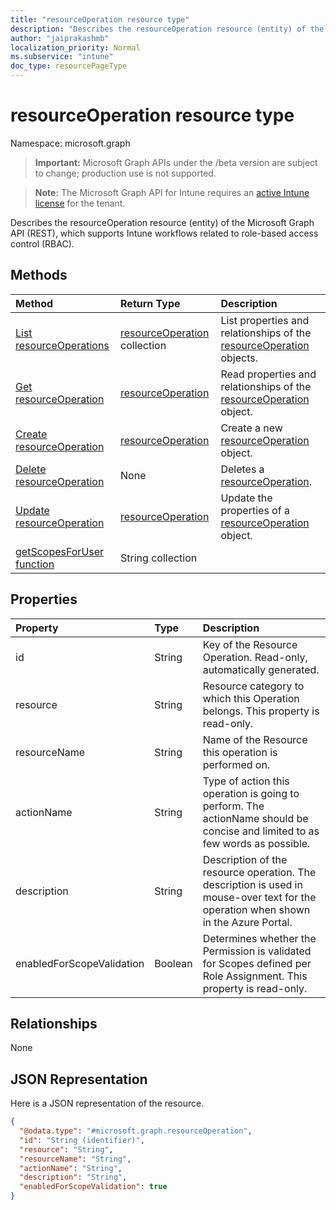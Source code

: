 ```yaml
---
title: "resourceOperation resource type"
description: "Describes the resourceOperation resource (entity) of the Microsoft Graph API (REST), which supports Intune workflows related to role-based access control (RBAC)."
author: "jaiprakashmb"
localization_priority: Normal
ms.subservice: "intune"
doc_type: resourcePageType
---
```


# resourceOperation resource type

Namespace: microsoft.graph

> **Important:** Microsoft Graph APIs under the /beta version are subject to change; production use is not supported.

> **Note:** The Microsoft Graph API for Intune requires an [active Intune license](https://go.microsoft.com/fwlink/?linkid=839381) for the tenant.

Describes the resourceOperation resource (entity) of the Microsoft Graph API (REST), which supports Intune workflows related to role-based access control (RBAC).

## Methods
|Method|Return Type|Description|
|:---|:---|:---|
|[List resourceOperations](../api/intune-rbac-resourceoperation-list.md)|[resourceOperation](../resources/intune-rbac-resourceoperation.md) collection|List properties and relationships of the [resourceOperation](../resources/intune-rbac-resourceoperation.md) objects.|
|[Get resourceOperation](../api/intune-rbac-resourceoperation-get.md)|[resourceOperation](../resources/intune-rbac-resourceoperation.md)|Read properties and relationships of the [resourceOperation](../resources/intune-rbac-resourceoperation.md) object.|
|[Create resourceOperation](../api/intune-rbac-resourceoperation-create.md)|[resourceOperation](../resources/intune-rbac-resourceoperation.md)|Create a new [resourceOperation](../resources/intune-rbac-resourceoperation.md) object.|
|[Delete resourceOperation](../api/intune-rbac-resourceoperation-delete.md)|None|Deletes a [resourceOperation](../resources/intune-rbac-resourceoperation.md).|
|[Update resourceOperation](../api/intune-rbac-resourceoperation-update.md)|[resourceOperation](../resources/intune-rbac-resourceoperation.md)|Update the properties of a [resourceOperation](../resources/intune-rbac-resourceoperation.md) object.|
|[getScopesForUser function](../api/intune-rbac-resourceoperation-getscopesforuser.md)|String collection||

## Properties
|Property|Type|Description|
|:---|:---|:---|
|id|String|Key of the Resource Operation. Read-only, automatically generated.|
|resource|String|Resource category to which this Operation belongs. This property is read-only.|
|resourceName|String|Name of the Resource this operation is performed on.|
|actionName|String|Type of action this operation is going to perform. The actionName should be concise and limited to as few words as possible.|
|description|String|Description of the resource operation. The description is used in mouse-over text for the operation when shown in the Azure Portal.|
|enabledForScopeValidation|Boolean|Determines whether the Permission is validated for Scopes defined per Role Assignment. This property is read-only.|

## Relationships
None

## JSON Representation
Here is a JSON representation of the resource.
<!-- {
  "blockType": "resource",
  "keyProperty": "id",
  "@odata.type": "microsoft.graph.resourceOperation"
}
-->
``` json
{
  "@odata.type": "#microsoft.graph.resourceOperation",
  "id": "String (identifier)",
  "resource": "String",
  "resourceName": "String",
  "actionName": "String",
  "description": "String",
  "enabledForScopeValidation": true
}
```